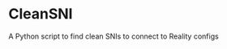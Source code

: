 # CleanSNI
A Python script to find clean SNIs to connect to Reality configs



<a href='Google.com'>
